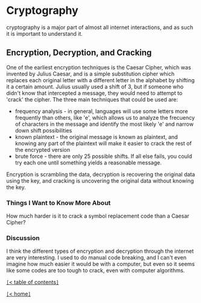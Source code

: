 # Cryptography

cryptography is a major part of almost all internet interactions, and as such it is important to understand it.

<!-- https://www.khanacademy.org/computing/computers-and-internet/xcae6f4a7ff015e7d:online-data-security/xcae6f4a7ff015e7d:data-encryption-techniques/a/encryption-decryption-and-code-cracking -->
## Encryption, Decryption, and Cracking

One of the earliest encryption techniques is the Caesar Cipher, which was invented by Julius Caesar, and is a simple substitution cipher which replaces each original letter with a different letter in the alphabet by shifting it a certain amount. Julius usually used a shift of 3, but if someone who didn't know that intercepted a message, they would need to attempt to 'crack' the cipher. The three main techniques that could be used are:

- frequency analysis - in general, languages will use some letters more frequently than others, like 'e', which allows us to analyze the frecuency of characters in the message and identify the most likely 'e' and narrow down shift possibilities
- known plaintext - the original message is known as plaintext, and knowing any part of the plaintext will make it easier to crack the rest of the encrypted version
- brute force - there are only 25 possible shifts. If all else fails, you could try each one until something yields a reasonable message.

Encryption is scrambling the data, decryption is recovering the original data using the key, and cracking is uncovering the original data without knowing the key.

### Things I Want to Know More About

How much harder is it to crack a symbol replacement code than a Caesar Cipher?

### Discussion

I think the different types of encryption and decryption through the internet are very interesting. I used to do manual code breaking, and I can't even imagine how much easier it would be with a computer, but even so it seems like some codes are too tough to crack, even with computer algorithms.

[`[`< table of contents`]`](code401.md)

[`[`< home`]`](README.md)
